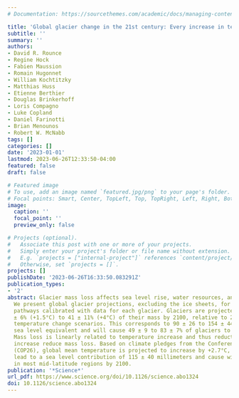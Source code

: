 ```yaml
---
# Documentation: https://sourcethemes.com/academic/docs/managing-content/

title: 'Global glacier change in the 21st century: Every increase in temperature matters'
subtitle: ''
summary: ''
authors:
- David R. Rounce
- Regine Hock
- Fabien Maussion
- Romain Hugonnet
- William Kochtitzky
- Matthias Huss
- Etienne Berthier
- Douglas Brinkerhoff
- Loris Compagno
- Luke Copland
- Daniel Farinotti
- Brian Menounos
- Robert W. McNabb
tags: []
categories: []
date: '2023-01-01'
lastmod: 2023-06-26T12:33:50-04:00
featured: false
draft: false

# Featured image
# To use, add an image named `featured.jpg/png` to your page's folder.
# Focal points: Smart, Center, TopLeft, Top, TopRight, Left, Right, BottomLeft, Bottom, BottomRight.
image:
  caption: ''
  focal_point: ''
  preview_only: false

# Projects (optional).
#   Associate this post with one or more of your projects.
#   Simply enter your project's folder or file name without extension.
#   E.g. `projects = ["internal-project"]` references `content/project/deep-learning/index.md`.
#   Otherwise, set `projects = []`.
projects: []
publishDate: '2023-06-26T16:33:50.083291Z'
publication_types:
- '2'
abstract: Glacier mass loss affects sea level rise, water resources, and natural hazards.
  We present global glacier projections, excluding the ice sheets, for shared socioeconomic
  pathways calibrated with data for each glacier. Glaciers are projected to lose 26
  ± 6% (+1.5°C) to 41 ± 11% (+4°C) of their mass by 2100, relative to 2015, for global
  temperature change scenarios. This corresponds to 90 ± 26 to 154 ± 44 millimeters
  sea level equivalent and will cause 49 ± 9 to 83 ± 7% of glaciers to disappear.
  Mass loss is linearly related to temperature increase and thus reductions in temperature
  increase reduce mass loss. Based on climate pledges from the Conference of the Parties
  (COP26), global mean temperature is projected to increase by +2.7°C, which would
  lead to a sea level contribution of 115 ± 40 millimeters and cause widespread deglaciation
  in most mid-latitude regions by 2100.
publication: '*Science*'
url_pdf: https://www.science.org/doi/10.1126/science.abo1324
doi: 10.1126/science.abo1324
---
```


